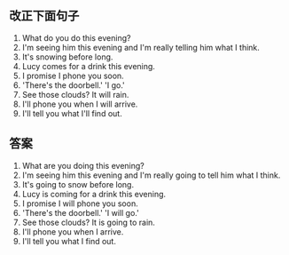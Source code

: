 ## 改正下面句子
1. What do you do this evening?
2. I'm seeing him this evening and I'm really telling him what I think.
3. It's snowing before long.
4. Lucy comes for a drink this evening.
5. I promise I phone you soon.
6. 'There's the doorbell.' 'I go.'
7. See those clouds? It will rain.
8. I'll phone you when I will arrive.
9. I'll tell you what I'll find out.

## 答案
1. What are you doing this evening?
2. I'm seeing him this evening and I'm really going to tell him what I think.
3. It's going to snow before long.
4. Lucy is coming for a drink this evening.
5. I promise I will phone you soon.
6. 'There's the doorbell.' 'I will go.'
7. See those clouds? It is going to rain.
8. I'll phone you when I arrive.
9. I'll tell you what I find out.
